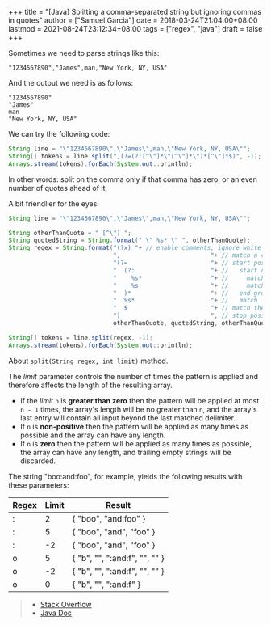 +++
title = "[Java] Splitting a comma-separated string but ignoring commas in quotes"
author = ["Samuel Garcia"]
date = 2018-03-24T21:04:00+08:00
lastmod = 2021-08-24T23:12:34+08:00
tags = ["regex", "java"]
draft = false
+++

Sometimes we need to parse strings like this:

```text
"1234567890","James",man,"New York, NY, USA"
```

And the output we need is as follows:

```text
"1234567890"
"James"
man
"New York, NY, USA"
```

<!--more-->

We can try the following code:

```java
String line = "\"1234567890\",\"James\",man,\"New York, NY, USA\"";
String[] tokens = line.split(",(?=(?:[^\"]*\"[^\"]*\")*[^\"]*$)", -1);
Arrays.stream(tokens).forEach(System.out::println);
```

In other words: split on the comma only if that comma has zero, or an even number of quotes ahead of it.

A bit friendlier for the eyes:

```java
String line = "\"1234567890\",\"James\",man,\"New York, NY, USA\"";

String otherThanQuote = " [^\"] ";
String quotedString = String.format(" \" %s* \" ", otherThanQuote);
String regex = String.format("(?x) "+ // enable comments, ignore white spaces
                             ",                         "+ // match a comma
                             "(?=                       "+ // start positive look ahead
                             "  (?:                     "+ //   start non-capturing group 1
                             "    %s*                   "+ //     match 'otherThanQuote' zero or more times
                             "    %s                    "+ //     match 'quotedString'
                             "  )*                      "+ //   end group 1 and repeat it zero or more times
                             "  %s*                     "+ //   match 'otherThanQuote'
                             "  $                       "+ // match the end of the string
                             ")                         ", // stop positive look ahead
                             otherThanQuote, quotedString, otherThanQuote);

String[] tokens = line.split(regex, -1);
Arrays.stream(tokens).forEach(System.out::println);
```

About `split(String regex, int limit)` method.

The _limit_ parameter controls the number of times the pattern is applied and therefore affects the length of the resulting array.

-   If the _limit_ `n` is **greater than zero** then the pattern will be applied at most `n - 1` times, the array's length will be no greater than `n`, and the array's last entry will contain all input beyond the last matched delimiter.
-   If `n` is **non-positive** then the pattern will be applied as many times as possible and the array can have any length.
-   If `n` is **zero** then the pattern will be applied as many times as possible, the array can have any length, and trailing empty strings will be discarded.

The string "boo:and:foo", for example, yields the following results with these parameters:

| Regex | Limit | Result                        |
|-------|-------|-------------------------------|
| :     | 2     | { "boo", "and:foo" }          |
| :     | 5     | { "boo", "and", "foo" }       |
| :     | -2    | { "boo", "and", "foo" }       |
| o     | 5     | { "b", "", ":and:f", "", "" } |
| o     | -2    | { "b", "", ":and:f", "", "" } |
| o     | 0     | { "b", "", ":and:f" }         |

> -   [Stack Overflow](https://stackoverflow.com/questions/1757065)
> -   [Java Doc](https://docs.oracle.com/javase/6/docs/api/java/lang/String.html#split(java.lang.String,%20int))
